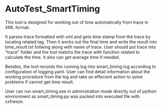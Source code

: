 # AutoTest_SmartTiming

This tool is designed for working out of time automatically from trace in XML format.

It parses trace formatted with xml and gets time stamp from the trace by locating related tag. Then it works out the final time and write the result into time_result.txt follwing along with name of trace. User should put trace into "trace" folder and the tool matchs the trace with function related to calculate the time. It also can get average time if needed.

Besides, the tool records the running log into smart_timing.log according to configuration of logging.yaml. User can find detail information about the working procedure from the log and take an effecient action to solve problems if cannot get time result.

User can run smart_timing.exe in adminstration mode directly out of python environment as smart_timing.py was packed into executed file with cxfreeze.
